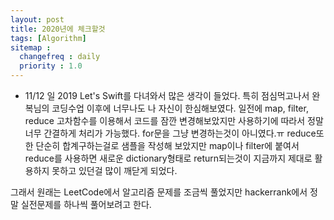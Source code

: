 ```yaml
---
layout: post
title: 2020년에 체크할것
tags: [Algorithm]
sitemap :
  changefreq : daily
  priority : 1.0
---
```


- 11/12 일 2019 Let's Swift를 다녀와서 많은 생각이 들었다. 특히 점심먹고나서 완복님의 코딩수업 이후에 너무나도 나 자신이 한심해보였다.
일전에 map, filter, reduce 고차함수를 이용해서 코드를 잠깐 변경해보았지만 사용하기에 따라서 정말 너무 간결하게 처리가 가능했다.
for문을 그냥 변경하는것이 아니였다.ㅠ reduce또한 단순히 합계구하는걸로 샘플을 작성해 보았지만
map이나 filter에 붙여서 reduce를 사용하면 새로운 dictionary형태로 return되는것이 지금까지 제대로 활용하지 못하고 있던걸 많이 깨닫게 되었다.

그래서 원래는 LeetCode에서 알고리즘 문제를 조금씩 풀었지만 hackerrank에서 정말 실전문제를 하나씩 풀어보려고 한다.
